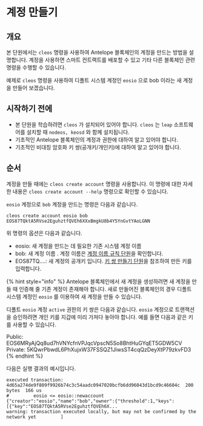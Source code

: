 # 계정 만들기

## 개요

본 단원에서는 `cleos` 명령을 사용하여 Antelope 블록체인의 계정을 만드는 방법을 설명합니다. 계정을 사용하면 스마트 컨트랙트를 배포할 수 있고 기타 다른 블록체인 관련 명령을 수행할 수 있습니다.

예제로 `cleos` 명령을 사용하여 디폴트 시스템 계정인 `eosio` 으로 bob 이라는 새 계정을 만들어 보겠습니다.&#x20;

## 시작하기 전에

* 본 단원을 학습하려면 `cleos` 가 설치되어 있어야 합니다. `cleos` 는 `leap` 소프트웨어를 설치할 때 `nodeos, keosd` 와 함께 설치됩니다.
* 기초적인 Antelope 블록체인의 계정과 권한에 대하여 알고 있어야 합니다.
* 기초적인 비대칭 암호화 키 쌍(공개키/개인키)에 대하여 알고 있어야 합니다.

## 순서

계정을 만들 때에는 `cleos create account` 명령을 사용합니다. 이 명령에 대한 자세한 내용은 `cleos create account --help` 명령으로 확인할 수 있습니다.&#x20;

`eosio` 계정으로 `bob` 계정을 만드는 명령은 다음과 같습니다.

```
cleos create account eosio bob EOS87TQktA5RVse2EguhztfQVEh6XXxBmgkU8b4Y5YnGvtYAoLGNN
```

위 명령의 옵션은 다음과 같습니다.

* eosio: 새 계정을 만드는 데 필요한 기존 시스템 계정 이름
* bob: 새 계정 이름 . 계정 이름은 [계정 이름 규칙 단원](protocol-guide/account-and-permissions.md)을 확인합니다.
* EOS87TQ....: 새 계정의 공개키 입니다. [키 쌍 만들기 단원](https://app.gitbook.com/s/YZT0OiBQKuAU7OjJoCgQ/\~/changes/9SOrppvOOBlShstEZa2F/basic-antelope-leap/how-to-create-key-pair)을 참조하여 만든 키를 입력합니다.

{% hint style="info" %}
Antelope 블록체인에서 새 계정을 생성하려면 새 계정을 만들 때 인증해 줄 기존 계정이 존재해야 합니다. 새로 만들어진 블록체인의 경우 디폴트 시스템 계정인 `eosio` 를 이용하여 새 계정을 만들 수 있습니다. &#x20;

디폴트 `eosio` 계정 `active` 권한의 키 쌍은 다음과 같습니다. `eosio` 계정으로 트랜잭션을 승인하려면 개인 키를 지갑에 미리 가져다 놓아야 합니다. 예를 들면 다음과 같은 키를 사용할 수 있습니다.

Public: EOS6MRyAjQq8ud7hVNYcfnVPJqcVpscN5So8BhtHuGYqET5GDW5CV\
Private: 5KQwrPbwdL6PhXujxW37FSSQZ1JiwsST4cqQzDeyXtP79zkvFD3
{% endhint %}

다음은 실행 결과의 예시입니다.

```
executed transaction: 4d65a274de9f809f9926b74c3c54aadc0947020bcfb6dd96043d1bcd9c46604c  200 bytes  166 us
#         eosio <= eosio::newaccount            {"creator":"eosio","name":"bob","owner":{"threshold":1,"keys":[{"key":"EOS87TQktA5RVse2EguhztfQVEh6X...
warning: transaction executed locally, but may not be confirmed by the network yet         ]
```
